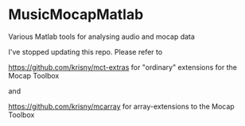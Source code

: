 # MusicMocapMatlab
Various Matlab tools for analysing audio and mocap data

I've stopped updating this repo. Please refer to 

https://github.com/krisny/mct-extras for "ordinary" extensions for the Mocap Toolbox

and 

https://github.com/krisny/mcarray for array-extensions to the Mocap Toolbox
